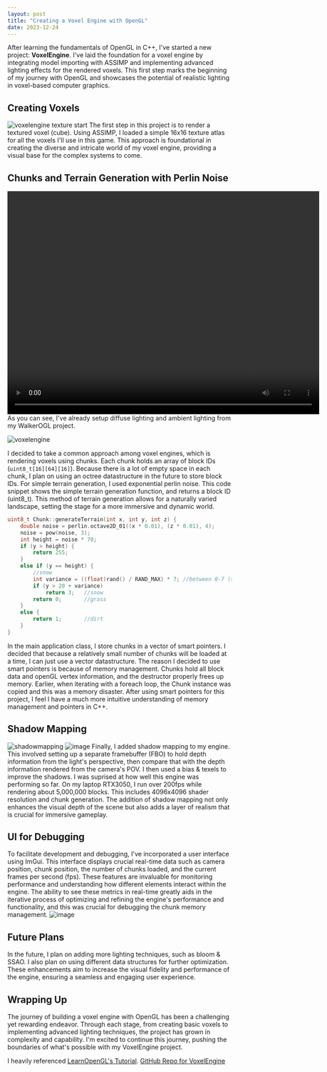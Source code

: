 ```yaml
---
layout: post
title: "Creating a Voxel Engine with OpenGL"
date: 2023-12-24
---
```


After learning the fundamentals of OpenGL in C++, I've started a new project: **VoxelEngine**. I've laid the foundation for a voxel engine by integrating model importing with ASSIMP and implementing advanced lighting effects for the rendered voxels. This first step marks the beginning of my journey with OpenGL and showcases the potential of realistic lighting in voxel-based computer graphics.

## Creating Voxels

![voxelengine texture start](https://github.com/TheSlabby/TheSlabby.github.io/assets/33563846/f545cfda-7d16-41a4-95e4-bcdf74ca78b7)
The first step in this project is to render a textured voxel (cube). Using ASSIMP, I loaded a simple 16x16 texture atlas for all the voxels I'll use in this game. This approach is foundational in creating the diverse and intricate world of my voxel engine, providing a visual base for the complex systems to come.


## Chunks and Terrain Generation with Perlin Noise

<video width="700" height="500" controls>
  <source src="/assets/terraingeneration.mp4" type="video/mp4">
  Your browser does not support the video tag.
</video>
As you can see, I've already setup diffuse lighting and ambient lighting from my WalkerOGL project.

![voxelengine](https://github.com/TheSlabby/TheSlabby.github.io/assets/33563846/36f25737-1cd7-4ca7-8a6d-3e2c44903e3f)

I decided to take a common approach among voxel engines, which is rendering voxels using chunks. Each chunk holds an array of block IDs (`uint8_t[16][64][16]`). Because there is a lot of empty space in each chunk, I plan on using an octree datastructure in the future to store block IDs.
For simple terrain generation, I used exponential perlin noise. This code snippet shows the simple terrain generation function, and returns a block ID (uint8_t). This method of terrain generation allows for a naturally varied landscape, setting the stage for a more immersive and dynamic world.
```c++
uint8_t Chunk::generateTerrain(int x, int y, int z) {
	double noise = perlin.octave2D_01((x * 0.01), (z * 0.01), 4);
	noise = pow(noise, 3);
	int height = noise * 70;
	if (y > height) {
		return 255;
	}
	else if (y == height) {
		//snow
		int variance = ((float)rand() / RAND_MAX) * 7; //between 0-7 (so not all snow is the same height, it looks goofy lol)
		if (y > 20 + variance)
			return 3;	//snow
		return 0;		//grass
	}
	else {
		return 1;		//dirt
	}
}
```
In the main application class, I store chunks in a vector of smart pointers. I decided that because a relatively small number of chunks will be loaded at a time, I can just use a vector datastructure.
The reason I decided to use smart pointers is because of memory management. Chunks hold all block data and openGL vertex information, and the destructor properly frees up memory. Earlier, when iterating with a foreach loop, the Chunk instance was copied and this was a memory disaster.
After using smart pointers for this project, I feel I have a much more intuitive understanding of memory management and pointers in C++.

## Shadow Mapping
![shadowmapping](https://github.com/TheSlabby/TheSlabby.github.io/assets/33563846/a8dfe3c9-f4de-4baf-a6a0-e8d0c7c26b92)
![image](https://github.com/TheSlabby/TheSlabby.github.io/assets/33563846/a3924532-6f40-4c6e-845c-ad579c8e6ec1)
Finally, I added shadow mapping to my engine. This involved setting up a separate framebuffer (FBO) to hold depth information from the light's perspective, then compare that with the depth information rendered from the camera's POV. I then used a bias & texels to improve the shadows.
I was suprised at how well this engine was performing so far. On my laptop RTX3050, I run over 200fps while rendering about 5,000,000 blocks. This includes 4096x4096 shader resolution and chunk generation. The addition of shadow mapping not only enhances the visual depth of the scene but also adds a layer of realism that is crucial for immersive gameplay.

## UI for Debugging
To facilitate development and debugging, I've incorporated a user interface using ImGui. This interface displays crucial real-time data such as camera position, chunk position, the number of chunks loaded, and the current frames per second (fps). These features are invaluable for monitoring performance and understanding how different elements interact within the engine. The ability to see these metrics in real-time greatly aids in the iterative process of optimizing and refining the engine's performance and functionality, and this was crucial for debugging the chunk memory management.
![image](https://github.com/TheSlabby/TheSlabby.github.io/assets/33563846/9c93905e-9088-4c3b-b170-f6a89a378033)


## Future Plans
In the future, I plan on adding more lighting techniques, such as bloom & SSAO. I also plan on using different data structures for further optimization. These enhancements aim to increase the visual fidelity and performance of the engine, ensuring a seamless and engaging user experience.

## Wrapping Up
The journey of building a voxel engine with OpenGL has been a challenging yet rewarding endeavor. Through each stage, from creating basic voxels to implementing advanced lighting techniques, the project has grown in complexity and capability. I'm excited to continue this journey, pushing the boundaries of what's possible with my VoxelEngine project.

I heavily referenced [LearnOpenGL's Tutorial](https://learnopengl.com/Advanced-Lighting/Shadows/Shadow-Mapping).
[GitHub Repo for VoxelEngine](https://github.com/TheSlabby/VoxelEngine) 
